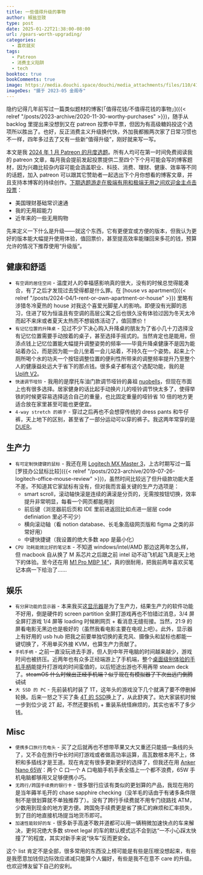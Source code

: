 ```yaml
---
title: 一些值得升级的事物
author: 椒盐豆豉
type: post
date: 2025-01-22T21:38:00-08:00
url: /gears-worth-upgrading/
categories:
  - 喜欢就买
tags:
  - Patreon
  - 消费主义陷阱
  - tech
booktoc: true
bookComments: true
image: https://media.douchi.space/douchi/media_attachments/files/110/412/406/592/888/556/original/c2fefb97c078bbea.jpeg
imageDes: "摄于 2023-05 金阁寺"
---
```


隐约记得几年前写过一篇类似题材的博客[「值得花钱/不值得花钱的事物」]({{< relref "/posts/2023-archive/2020-11-30-worthy-purchases" >}})，随手从 backlog 里提出来没想到又在 patreon 投票中平票，但因为有高级糖妈投这个选项所以胜出了。也好，反正消费主义升级换代快，外加我都搬两次家了日常习惯也不一样，四年多过去了又有一些新“值得升级”，刚好就来写一写。

<!--more-->
本文是我 [2024 年 1 月 Patreon 的月度选题](https://www.patreon.com/posts/2025-nian-1-yue-117947013)。所有人均可在第一时间免费阅读我的 patreon 文章，每月我会提前发起投票提供二至四个下个月可能会写的博客题材，因为兴趣比较杂内容可能会涵盖职业、科技、消费、理财、健康、效率等不同的话题，加入 patreon 可以跟其它赞助者一起选出下个月你想看的博客文章，并且支持本博客的持续创作。[下期选题游走在极端有用和极端无用之间欢迎金主点击投票](https://www.patreon.com/posts/120588799)：
- 美国理财基础常识速通
- 我的无用超能力
- 近年来的一些无用购物

先来定义一下什么是升级——就这个东西，它有更便宜或方便的版本，但我认为更好的版本能大幅提升使用体验，值回票价，甚至提高效率能赚回来多花的钱，预算允许的情况下推荐使用“升级版”。


## 健康和舒适
- `有空调的居住空间` - 温度对人的幸福感影响真的很大，没有的时候总觉得能凑合，有了之后才发现过去受得都是什么罪。在 [house vs apartment]({{< relref "/posts/2024-04/1-rent-or-own-apartment-or-house" >}}) 里略有涉猎冬冷夏热的 house 对我这个喜爱光脚星人的影响。即便没有光脚的恶习，住进了较为恒温且有空调的高层公寓之后也很久没有体验过因为冬天太冷而起不来床或者夏天太热而不想锻炼活动了，值回票价！
- `有记忆位置的升降桌` - 见过不少下决心购入升降桌的朋友为了省小几十刀选择没有记忆位置需要手动按着的桌子，甚至选择手摇式的。当然肯定也是能用，但添点钱上记忆位置能大幅提升调整姿势的频率——毕竟升降桌健康不是因为能站着办公，而是因为能一会儿坐着一会儿站着，不持久在一个姿势。起来上个厕所喝个水的功夫一个按钮调整位置的便利性所带来的调整频率提升乃至整个人的健康益处远大于省下的那点钱。很多桌子都有这个选配功能，我的是 [Uplift V2](https://amzn.to/3bt9WOO)。
- `快速调节哑铃` - 我用的是摩托车油门款调节哑铃的鼻祖 [nuobells](https://nuoathletics.com/products/nuobell-550?utm_source=blog.douchi.space)，但现在市面上也有很多选择。居家健身的话比起手动换片儿的哑铃调节快太多了，使得举铁的时候更容易选择适合自己的重量，也比固定重量的哑铃省 10 倍的地方更适合放在家里甚至可能也更便宜。
- `4-way stretch 的裤子` - 穿过之后再也不会想穿传统的 dress pants 和牛仔裤，天上地下的区别，甚至省了一部分运动可以穿的裤子。我这两年常穿的是 [DUER](https://prz.io/gDAZPA0iO)。


## 生产力
- `有可定制快捷键的鼠标` - 我还在用 [Logitech MX Master 3](https://amzn.to/4h2iWJR)，上古时期写过一篇[罗技办公鼠标比较]({{< relref "/posts/2023-archive/2019-07-26-logitech-office-mouse-review" >}})，虽然时间比较远了但升级款功能大差不差。不知道其它家鼠标有没有，但对我而言最关键的生产力选项是：
  - smart scroll，滚动轴快滚是连续的满滚是分页的，无需按按钮切换，效率提升非常明显，每看一个网页都能用到
  - 前后键（浏览器前后页和 IDE 里前进返回比如点进一层层 code definiation 里必不可少）
  - 横向滚动轴（看 notion database、长毛象高级网页版和 figma 之类的非常好用）
  - 中键快捷键（我设置的绝大多数 app 是最小化）
- `CPU 功耗能效比好的笔记本` - 不知道 windows/intel/AMD 那边这两年怎么样，但 macbook 自从换了 M 系芯片之后跟之前 intel 动不动飞机起飞真是天上地下的体验。至今还在用 [M1 Pro MBP 14"](https://amzn.to/3Cnm7g7)，真的很耐用，把我前两年喜欢买笔记本病一下给治了……

## 娱乐
- `有分屏功能的显示器` - 本来我买这[显示器](https://amzn.to/4gc1K3B)是为了生产力，结果生产力的软件功能不好用，倒是硬件的 screen partition 全屏打游戏再也不怕错过消息，3/4 屏全屏打游戏 1/4 屏等 loading 时候刷网页 + 看消息无缝衔接。当然，21:9 的屏看电影无黑边也是极好的（虽然我看电影主要在电视上吧）。此外，显示器上有好用的 usb hub 把我之前要单独切换的麦克风、摄像头和鼠标也都能一键切换了，不用单买外接 KVM，也算生产力贡献了。
- `手机手柄` - 之前一直没玩进去手游，但人到中年开电脑的时间越来越少，游戏时间也被挤压。近两年也有众多正经端游上了手机端，整个[桌面级别体验的手机手柄](https://amzn.to/4fx0vvn)能提升打游戏的时间蛮值的，以后短途出游也不用再带 steam deck 了。~~steamOS 什么时候出正经手机端？似乎现在有模拟器了下次出远门倒腾试试~~
- `大 SSD 的 PC` - 先前装机时装了 1T，这年头的游戏没下几个就满了要不停删掉轮换。后来一怒之下买了条 [4T 的 SSD](https://amzn.to/43HAVhr)换上了，从此舒爽了。劝大家装机时候一步到位少说 2T 起，不然还要拆机 + 重装系统怪麻烦的，其实也省不了多少钱。

## Misc
- `便携多口旅行充电头` - 买了之后就再也不想带苹果又大又重还只能插一条线的头了，又不会在旅行中长时间打游戏或者做高功率运算，高瓦数根本用不上，体积和多插线才是王道。现在肯定有很多更新更好的选择了，但我还在用 [Anker Nano 65W](https://amzn.to/3Z6LwkB)：两个 C 口一个 A 口电脑手机手表全插上一个都不浪费，65W 手机电脑都够用又足够便携小巧。
- `无跨行/跨国手续费的银行卡` - 很多银行应该有类似的更划算的产品，我现在用的是当年薅羊毛开的 chase sapphire checking（没羊毛的话由于有诸多条件限制不是很划算就不单独推荐了）。没有了跨行手续费就不用专门绕路找 ATM，少数用到现金的地方更方便。跨国免手续费更是省了换汇的麻烦和汇率损失，到了目的地直接机场提当地货币即可。
- `加速性能较好的车` - 很多新手高速不敢并道都可以用一辆稍微加速快点的车来解决，更何况绝大多数 street legal 的车的默认模式远不会到达“一不小心踩太快撞了”的程度，其实对新手来说“快车”反而更安全。

这个 list 肯定不是全部，很多常用的东西没上榜可能是有些是压根没想起来，有些是我愿意加钱但边际效应递减只能算个人偏好，有些是我不在意不 care 的升级。也欢迎博友留下自己的安利。